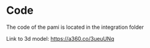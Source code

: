 # Code
The code of the pami is located in the integration folder


Link to 3d model: https://a360.co/3ueuUNq
